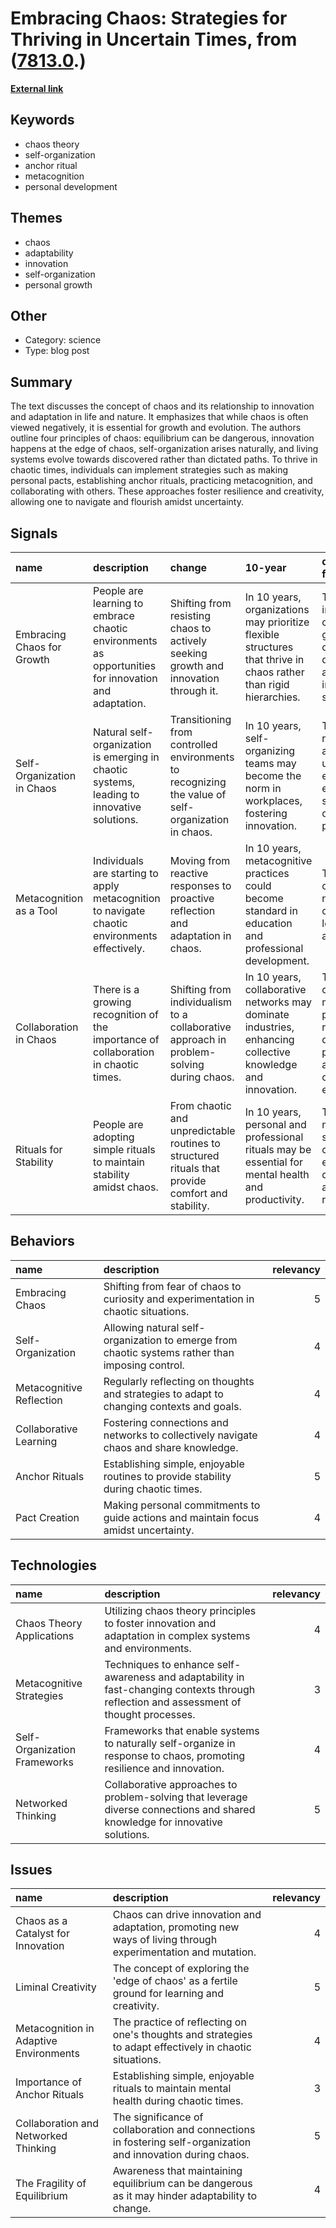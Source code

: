 # __Embracing Chaos: Strategies for Thriving in Uncertain Times__, from ([7813.0](https://kghosh.substack.com/p/7813.0).)

__[External link](https://nesslabs.com/chaos-surfing)__



## Keywords

* chaos theory
* self-organization
* anchor ritual
* metacognition
* personal development

## Themes

* chaos
* adaptability
* innovation
* self-organization
* personal growth

## Other

* Category: science
* Type: blog post

## Summary

The text discusses the concept of chaos and its relationship to innovation and adaptation in life and nature. It emphasizes that while chaos is often viewed negatively, it is essential for growth and evolution. The authors outline four principles of chaos: equilibrium can be dangerous, innovation happens at the edge of chaos, self-organization arises naturally, and living systems evolve towards discovered rather than dictated paths. To thrive in chaotic times, individuals can implement strategies such as making personal pacts, establishing anchor rituals, practicing metacognition, and collaborating with others. These approaches foster resilience and creativity, allowing one to navigate and flourish amidst uncertainty.

## Signals

| name                       | description                                                                                         | change                                                                                             | 10-year                                                                                                           | driving-force                                                                                      |   relevancy |
|:---------------------------|:----------------------------------------------------------------------------------------------------|:---------------------------------------------------------------------------------------------------|:------------------------------------------------------------------------------------------------------------------|:---------------------------------------------------------------------------------------------------|------------:|
| Embracing Chaos for Growth | People are learning to embrace chaotic environments as opportunities for innovation and adaptation. | Shifting from resisting chaos to actively seeking growth and innovation through it.                | In 10 years, organizations may prioritize flexible structures that thrive in chaos rather than rigid hierarchies. | The increasing complexity of global challenges demands adaptive and innovative solutions.          |           4 |
| Self-Organization in Chaos | Natural self-organization is emerging in chaotic systems, leading to innovative solutions.          | Transitioning from controlled environments to recognizing the value of self-organization in chaos. | In 10 years, self-organizing teams may become the norm in workplaces, fostering innovation.                       | The need for rapid adaptation in unpredictable environments encourages self-organizing principles. |           5 |
| Metacognition as a Tool    | Individuals are starting to apply metacognition to navigate chaotic environments effectively.       | Moving from reactive responses to proactive reflection and adaptation in chaos.                    | In 10 years, metacognitive practices could become standard in education and professional development.             | The fast pace of change necessitates continuous learning and adaptability.                         |           4 |
| Collaboration in Chaos     | There is a growing recognition of the importance of collaboration in chaotic times.                 | Shifting from individualism to a collaborative approach in problem-solving during chaos.           | In 10 years, collaborative networks may dominate industries, enhancing collective knowledge and innovation.       | The complexity of modern problems requires diverse perspectives and collaborative efforts.         |           5 |
| Rituals for Stability      | People are adopting simple rituals to maintain stability amidst chaos.                              | From chaotic and unpredictable routines to structured rituals that provide comfort and stability.  | In 10 years, personal and professional rituals may be essential for mental health and productivity.               | The need for mental health support in chaotic environments drives the adoption of rituals.         |           3 |

## Behaviors

| name                     | description                                                                                     |   relevancy |
|:-------------------------|:------------------------------------------------------------------------------------------------|------------:|
| Embracing Chaos          | Shifting from fear of chaos to curiosity and experimentation in chaotic situations.             |           5 |
| Self-Organization        | Allowing natural self-organization to emerge from chaotic systems rather than imposing control. |           4 |
| Metacognitive Reflection | Regularly reflecting on thoughts and strategies to adapt to changing contexts and goals.        |           4 |
| Collaborative Learning   | Fostering connections and networks to collectively navigate chaos and share knowledge.          |           4 |
| Anchor Rituals           | Establishing simple, enjoyable routines to provide stability during chaotic times.              |           5 |
| Pact Creation            | Making personal commitments to guide actions and maintain focus amidst uncertainty.             |           4 |

## Technologies

| name                         | description                                                                                                                             |   relevancy |
|:-----------------------------|:----------------------------------------------------------------------------------------------------------------------------------------|------------:|
| Chaos Theory Applications    | Utilizing chaos theory principles to foster innovation and adaptation in complex systems and environments.                              |           4 |
| Metacognitive Strategies     | Techniques to enhance self-awareness and adaptability in fast-changing contexts through reflection and assessment of thought processes. |           3 |
| Self-Organization Frameworks | Frameworks that enable systems to naturally self-organize in response to chaos, promoting resilience and innovation.                    |           4 |
| Networked Thinking           | Collaborative approaches to problem-solving that leverage diverse connections and shared knowledge for innovative solutions.            |           5 |

## Issues

| name                                   | description                                                                                                   |   relevancy |
|:---------------------------------------|:--------------------------------------------------------------------------------------------------------------|------------:|
| Chaos as a Catalyst for Innovation     | Chaos can drive innovation and adaptation, promoting new ways of living through experimentation and mutation. |           4 |
| Liminal Creativity                     | The concept of exploring the 'edge of chaos' as a fertile ground for learning and creativity.                 |           5 |
| Metacognition in Adaptive Environments | The practice of reflecting on one's thoughts and strategies to adapt effectively in chaotic situations.       |           4 |
| Importance of Anchor Rituals           | Establishing simple, enjoyable rituals to maintain mental health during chaotic times.                        |           3 |
| Collaboration and Networked Thinking   | The significance of collaboration and connections in fostering self-organization and innovation during chaos. |           5 |
| The Fragility of Equilibrium           | Awareness that maintaining equilibrium can be dangerous as it may hinder adaptability to change.              |           4 |